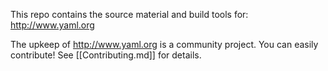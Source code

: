 This repo contains the source material and build tools for: http://www.yaml.org

The upkeep of http://www.yaml.org is a community project. You can easily
contribute! See [[Contributing.md]] for details.
